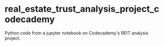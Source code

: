 # real_estate_trust_analysis_project_codecademy
Python code from a jupyter notebook on Codecademy's REIT analysis project.
